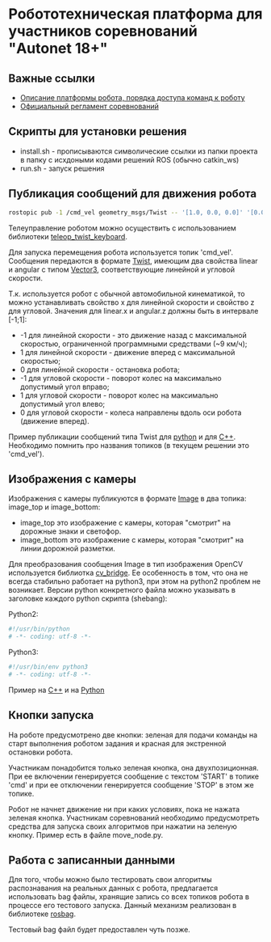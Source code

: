 # Робототехническая платформа для участников соревнований "Autonet 18+"

## Важные ссылки

* [Описание платформы робота, порядка доступа команд к роботу](https://docs.google.com/document/d/1wRQyuIwhhfYffbE6CxJ1mTlKcZbFuP9l5_G1zhkKjcg)
* [Официальный регламент соревнований](https://www.russianrobotics.ru/competition/competition/autonet/autonet-18/)

## Скрипты для установки решения
* install.sh - прописываются символические ссылки из папки проекта в папку с исхдоными кодами решений ROS (обычно catkin_ws)
* run.sh - запуск решения

## Публикация сообщений для движения робота 

```bash
rostopic pub -1 /cmd_vel geometry_msgs/Twist -- '[1.0, 0.0, 0.0]' '[0.0, 0.0, 0.0]'
```

Телеуправление роботом можно осуществить с использованием библиотеки [teleop_twist_keyboard](https://github.com/ros-teleop/teleop_twist_keyboard).

Для запуска перемещения робота используется топик 'cmd_vel'. Сообщения передаются в формате [Twist](http://docs.ros.org/melodic/api/geometry_msgs/html/msg/Twist.html), имеющим два свойства linear и angular с типом [Vector3](http://docs.ros.org/melodic/api/geometry_msgs/html/msg/Vector3.html), соответствующие линейной и угловой скорости. 

Т.к. используется робот с обычной автомобильной кинематикой, то можно устанавливать свойство x для линейной скорости и свойство z для угловой. Значения для linear.x и angular.z должны быть в интервале [-1;1]:
* -1 для линейной скорости - это движение назад с максимальной скоростью, ограниченной программными средствами (~9 км/ч);
* 1 для линейной скорости - движение вперед с максимальной скоростью;
* 0 для линейной скорости - остановка робота;
* -1 для угловой скорости - поворот колес на максимально допустимый угол вправо;
* 1 для угловой скорости - поворот колес на максимально допустимый угол влево;
* 0 для угловой скорости - колеса направлены вдоль оси робота (движение вперед).


Пример публикации сообщений типа Twist для [python](https://www.programcreek.com/python/example/70251/geometry_msgs.msg.Twist) и для [C++](https://clearpathrobotics.com/blog/2014/09/ros-101-creating-node/). Необходимо помнить про названия топиков (в текущем решении это 'cmd_vel').

## Изображения с камеры

Изображения с камеры публикуются в формате [Image](http://docs.ros.org/melodic/api/sensor_msgs/html/msg/Image.html) в два топика: image_top и image_bottom:
* image_top это изображение с камеры, которая "смотрит" на дорожные знаки и светофор.
* image_bottom это изображение с камеры, которая "смотрит" на линии дорожной разметки.

Для преобразования сообщения Image в тип изображения OpenCV используется библиотка [cv_bridge](http://wiki.ros.org/cv_bridge). Ее особенность в том, что она не всегда стабильно работает на python3, при этом на python2 проблем не возникает. Версии python конкретного файла можно указывать в заголовке каждого python скрипта (shebang):

Python2:
```python
#!/usr/bin/python
# -*- coding: utf-8 -*-
```

Python3:
```python
#!/usr/bin/env python3
# -*- coding: utf-8 -*-
```
Пример на [C++](http://wiki.ros.org/image_transport/Tutorials/SubscribingToImages) и на [Python](http://wiki.ros.org/rospy_tutorials/Tutorials/WritingImagePublisherSubscriber)

## Кнопки запуска

На роботе предусмотрено две кнопки: зеленая для подачи команды на старт выполнения роботом задания и красная для экстренной остановки робота.

Участникам понадобится только зеленая кнопка, она двухпозиционная. При ее включении генерируется сообщение с текстом 'START' в топике 'cmd' и при ее отключении генерируется сообщение 'STOP' в этом же топике.

Робот не начнет движение ни при каких условиях, пока не нажата зеленая кнопка. Участникам соревнований необходимо предусмотреть средства для запуска своих алгоритмов при нажатии на зеленую кнопку. Пример есть в файле move_node.py.

## Работа с записанныи данными
Для того, чтобы можно было тестировать свои алгоритмы распознавания на реальных данных с робота, предлагается использовать bag файлы, хранящие запись со всех топиков робота в процессе его тестового запуска. Данный механизм реализован в библиотеке [rosbag](http://wiki.ros.org/rosbag).

Тестовый bag файл будет предоставлен чуть позже.